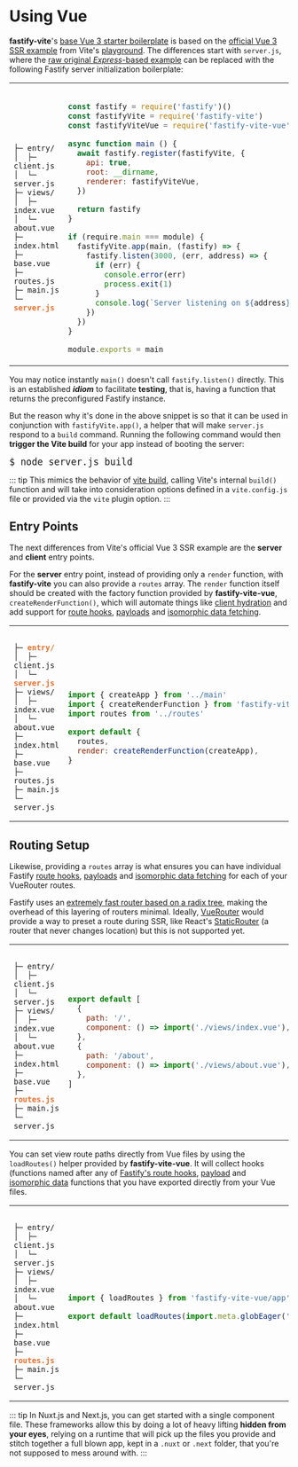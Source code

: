 
# Using Vue

<b>fastify-vite</b>'s 
[base Vue 3 starter boilerplate](...) is based on the [official Vue 3 SSR example][ssr-vue] from Vite's [playground][playground]. The differences start with `server.js`, where the [raw original _Express_-based example][vue-server.js] can be replaced with the following Fastify server initialization boilerplate:

[vue-server.js]: https://github.com/vitejs/vite/blob/main/packages/playground/ssr-vue/server.js
[ssr-vue]: https://github.com/vitejs/vite/tree/main/packages/playground/ssr-vue
[playground]: https://github.com/vitejs/vite/tree/main/packages/playground

<table class="infotable">
<tr>
<td style="width: 20%">
<div class="language-"><pre><code>
├─ entry/
│  ├─ client.js
│  └─ server.js
├─ views/
│  ├─ index.vue
│  └─ about.vue
├─ index.html
├─ base.vue
├─ routes.js
├─ main.js
└─ <b style="color: #ec6f2d">server.js</b>
</code></pre></div>
</td>
<td>

```js

const fastify = require('fastify')()
const fastifyVite = require('fastify-vite')
const fastifyViteVue = require('fastify-vite-vue')

async function main () {
  await fastify.register(fastifyVite, {
    api: true,
    root: __dirname,
    renderer: fastifyViteVue,
  })

  return fastify
}

if (require.main === module) {
  fastifyVite.app(main, (fastify) => {
    fastify.listen(3000, (err, address) => {
      if (err) {
        console.error(err)
        process.exit(1)
      }
      console.log(`Server listening on ${address}`)
    })
  })
}

module.exports = main
```

</td>
</tr>
</table>

You may notice instantly `main()` doesn't call `fastify.listen()` directly. This is an established <b>_idiom_</b> to facilitate <b>testing</b>, that is, having a function that returns the preconfigured Fastify instance.

But the reason why it's done in the above snippet is so that it can be used in conjunction with `fastifyVite.app()`, a helper that will make `server.js` respond to a `build` command. Running the following command would then <b>trigger the Vite build</b> for your app instead of booting the server:

<code style="font-size: 1.2em">$ node server.js build</code>

::: tip
This mimics the behavior of [vite build](), calling Vite's internal `build()` function and will take into consideration options defined in a `vite.config.js` file or provided via the `vite` plugin option.
:::

## Entry Points 

The next differences from Vite's official Vue 3 SSR example are the <b>server</b> and <b>client</b> entry points.

For the <b>server</b> entry point, instead of providing only a `render` function, with <b>fastify-vite</b> you can also provide a `routes` array. The `render` function itself should be created with the factory function provided by <b>fastify-vite-vue</b>, `createRenderFunction()`, which will automate things like [client hydration]() and add support for [route hooks](), [payloads]() and [isomorphic data fetching]().

[server-entry-point]: https://github.com/vitejs/vite/blob/main/packages/playground/ssr-vue/src/entry-server.js 

<table class="infotable">
<tr>
<td style="width: 20%">
<div class="language-"><pre><code>
├─ <b style="color: #ec6f2d">entry/</b>
│  ├─ client.js
│  └─ <b style="color: #ec6f2d">server.js</b>
├─ views/
│  ├─ index.vue
│  └─ about.vue
├─ index.html
├─ base.vue
├─ routes.js
├─ main.js
└─ server.js
</code></pre></div>
</td>
<td>

```js

import { createApp } from '../main'
import { createRenderFunction } from 'fastify-vite-vue/server'
import routes from '../routes'

export default {
  routes,
  render: createRenderFunction(createApp),
}
```

</td>
</tr>
</table>

## Routing Setup

Likewise, providing a `routes` array is what ensures you can have individual Fastify [route hooks](), [payloads]() and [isomorphic data fetching]() for each of your VueRouter routes.

Fastify uses an [extremely fast router based on a radix tree][find-my-way], making the overhead of this layering of routers minimal. Ideally, [VueRouter][vue-router] would provide a way to preset a route during SSR, like React's [StaticRouter][static-router] (a router that never changes location) but this is not supported yet.

[find-my-way]: https://github.com/delvedor/find-my-way
[static-router]: https://reactrouter.com/web/api/StaticRouter
[vue-router]: https://next.router.vuejs.org/


<table class="infotable">
<tr>
<td style="width: 20%">
<div class="language-"><pre><code>
├─ entry/
│  ├─ client.js
│  └─ server.js
├─ views/
│  ├─ index.vue
│  └─ about.vue
├─ index.html
├─ base.vue
├─ <b style="color: #ec6f2d">routes.js</b>
├─ main.js
└─ server.js
</code></pre></div>
</td>
<td>

```js
export default [
  {
    path: '/',
    component: () => import('./views/index.vue'),
  },
  {
    path: '/about',
    component: () => import('./views/about.vue'),
  },
]
```

</td>
</tr>
</table>

You can set view route paths directly from Vue files by using the `loadRoutes()` helper provided by <b>fastify-vite-vue</b>. It will collect hooks (functions named after any of [Fastify's route hooks](), [payload]() and [isomorphic data]() functions that you have exported directly from your Vue files.

<table class="infotable">
<tr>
<td style="width: 20%">
<div class="language-"><pre><code>
├─ entry/
│  ├─ client.js
│  └─ server.js
├─ views/
│  ├─ index.vue
│  └─ about.vue
├─ index.html
├─ base.vue
├─ <b style="color: #ec6f2d">routes.js</b>
├─ main.js
└─ server.js
</code></pre></div>
</td>
<td>

```js

import { loadRoutes } from 'fastify-vite-vue/app'

export default loadRoutes(import.meta.globEager('./views/*.vue'))
```

</td>
</tr>
</table>


::: tip
In Nuxt.js and Next.js, you can get started with a single component file. These frameworks allow this by doing a lot of heavy lifting <b>hidden from your eyes</b>, relying on a runtime that will pick up the files you provide and stitch together a full blown app, kept in a `.nuxt` or `.next` folder, that you're not supposed to mess around with.
:::
